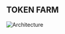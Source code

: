 ## TOKEN FARM

![Architecture](https://drive.google.com/file/d/1Krk2tfe-WJqtxL-aHA8C1gUWbs5IgPIf/view)

